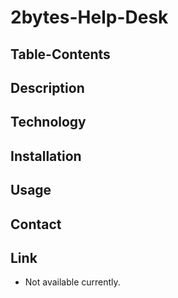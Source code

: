 # 2bytes-Help-Desk

## Table-Contents

## Description

## Technology

## Installation

## Usage

## Contact

## Link

- Not available currently.
